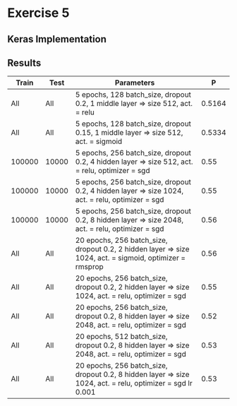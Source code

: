 # Exercise 5

## Keras Implementation



## Results

Train | Test | Parameters | P
-----|------|------|-------
All|All|5 epochs, 128 batch_size, dropout 0.2, 1 middle layer => size 512, act. = relu| 0.5164
All|All|5 epochs, 128 batch_size, dropout 0.15, 1 middle layer => size 512, act. = sigmoid| 0.5334
100000|10000|5 epochs, 256 batch_size, dropout 0.2, 4 hidden layer => size 512, act. = relu, optimizer = sgd| 0.55
100000|10000|5 epochs, 256 batch_size, dropout 0.2, 4 hidden layer => size 1024, act. = relu, optimizer = sgd| 0.55
100000|10000|5 epochs, 256 batch_size, dropout 0.2, 8 hidden layer => size 2048, act. = relu, optimizer = sgd| 0.56
All|All|20 epochs, 256 batch_size, dropout 0.2, 2 hidden layer => size 1024, act. = sigmoid, optimizer = rmsprop| 0.56
All|All|20 epochs, 256 batch_size, dropout 0.2, 2 hidden layer => size 1024, act. = relu, optimizer = sgd| 0.55
All|All|20 epochs, 256 batch_size, dropout 0.2, 8 hidden layer => size 2048, act. = relu, optimizer = sgd| 0.52  
All|All|20 epochs, 512 batch_size, dropout 0.2, 8 hidden layer => size 2048, act. = relu, optimizer = sgd| 0.53  
All|All|20 epochs, 256 batch_size, dropout 0.2, 8 hidden layer => size 1024, act. = relu, optimizer = sgd lr 0.001| 0.53 
